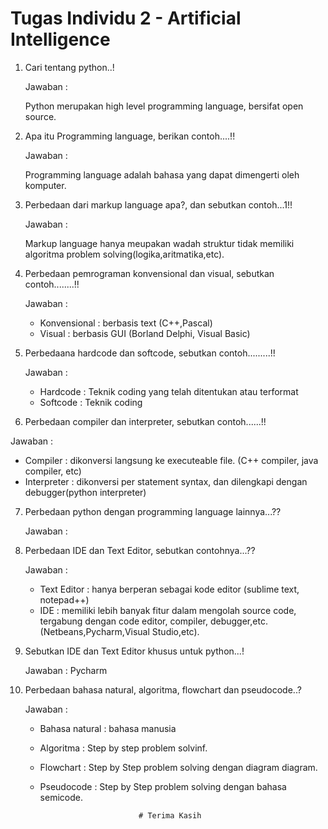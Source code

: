 
# Tugas Individu 2 - Artificial Intelligence

1. Cari tentang python..!

   Jawaban : 
   
   Python merupakan high level programming language, bersifat open source.
   
2. Apa itu Programming language, berikan contoh....!!

   Jawaban :
   
   Programming language adalah bahasa yang dapat dimengerti oleh komputer.
   
3. Perbedaan dari markup language apa?, dan sebutkan contoh...1!!

   Jawaban :
   
   Markup language hanya meupakan wadah struktur tidak memiliki algoritma problem solving(logika,aritmatika,etc).
   
4. Perbedaan pemrograman konvensional dan visual, sebutkan contoh........!!

   Jawaban :
   
   - Konvensional : berbasis text (C++,Pascal)
   - Visual       : berbasis GUI  (Borland Delphi, Visual Basic)
   
5. Perbedaana hardcode dan softcode, sebutkan contoh.........!!

   Jawaban :
   
   - Hardcode : Teknik coding yang telah ditentukan atau terformat
   - Softcode : Teknik coding

6. Perbedaan compiler dan interpreter, sebutkan contoh......!!

  Jawaban :
  
  - Compiler    : dikonversi langsung ke executeable file. (C++ compiler, java compiler, etc)
  - Interpreter : dikonversi per statement syntax, dan dilengkapi dengan debugger(python interpreter)

7. Perbedaan python dengan programming language lainnya...??

   Jawaban :

8. Perbedaan IDE dan Text Editor, sebutkan contohnya...??

   Jawaban :
   
   - Text Editor : hanya berperan sebagai kode editor (sublime text, notepad++)
   - IDE         : memiliki lebih banyak fitur dalam mengolah source code, tergabung dengan code editor, compiler, debugger,etc. (Netbeans,Pycharm,Visual Studio,etc).
   
9. Sebutkan IDE dan Text Editor khusus untuk python...!

   Jawaban : Pycharm
   
10. Perbedaan bahasa natural, algoritma, flowchart dan pseudocode..?

    Jawaban : 
    
    - Bahasa natural : bahasa manusia
    - Algoritma : Step by step problem solvinf.
    - Flowchart : Step by Step problem solving dengan diagram diagram.
    - Pseudocode : Step by Step problem solving dengan bahasa semicode.


                                
                                # Terima Kasih
   
   
   
   
